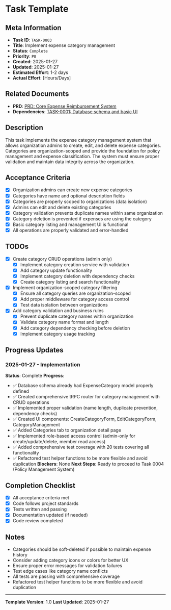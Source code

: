# Task Template

## Meta Information

- **Task ID**: `TASK-0003`
- **Title**: Implement expense category management
- **Status**: `Complete`
- **Priority**: `P0`
- **Created**: 2025-01-27
- **Updated**: 2025-01-27
- **Estimated Effort**: 1-2 days
- **Actual Effort**: [Hours/Days]

## Related Documents

- **PRD**: [PRD: Core Expense Reimbursement System](../product/prd-main.md)
- **Dependencies**: [TASK-0001: Database schema and basic UI](task-0001-database-schema-and-basic-ui.md)

## Description

This task implements the expense category management system that allows organization admins to create, edit, and delete expense categories. Categories are organization-scoped and provide the foundation for policy management and expense classification. The system must ensure proper validation and maintain data integrity across the organization.

## Acceptance Criteria

- [x] Organization admins can create new expense categories
- [x] Categories have name and optional description fields
- [x] Categories are properly scoped to organizations (data isolation)
- [x] Admins can edit and delete existing categories
- [x] Category validation prevents duplicate names within same organization
- [x] Category deletion is prevented if expenses are using the category
- [x] Basic category listing and management UI is functional
- [x] All operations are properly validated and error-handled

## TODOs

- [x] Create category CRUD operations (admin only)
  - [x] Implement category creation service with validation
  - [x] Add category update functionality
  - [x] Implement category deletion with dependency checks
  - [x] Create category listing and search functionality
- [x] Implement organization-scoped category filtering
  - [x] Ensure all category queries are organization-scoped
  - [x] Add proper middleware for category access control
  - [x] Test data isolation between organizations
- [x] Add category validation and business rules
  - [x] Prevent duplicate category names within organization
  - [x] Validate category name format and length
  - [x] Add category dependency checking before deletion
  - [x] Implement category usage tracking

## Progress Updates

### 2025-01-27 - Implementation
**Status**: Complete
**Progress**: 
- ✅ Database schema already had ExpenseCategory model properly defined
- ✅ Created comprehensive tRPC router for category management with CRUD operations
- ✅ Implemented proper validation (name length, duplicate prevention, dependency checks)
- ✅ Created UI components: CreateCategoryForm, EditCategoryForm, CategoryManagement
- ✅ Added Categories tab to organization detail page
- ✅ Implemented role-based access control (admin-only for create/update/delete, member read access)
- ✅ Added comprehensive test coverage with 20 tests covering all functionality
- ✅ Refactored test helper functions to be more flexible and avoid duplication
**Blockers**: None
**Next Steps**: Ready to proceed to Task 0004 (Policy Management System)

## Completion Checklist

- [x] All acceptance criteria met
- [x] Code follows project standards
- [x] Tests written and passing
- [x] Documentation updated (if needed)
- [x] Code review completed

## Notes

- Categories should be soft-deleted if possible to maintain expense history
- Consider adding category icons or colors for better UX
- Ensure proper error messages for validation failures
- Test edge cases like category name conflicts
- All tests are passing with comprehensive coverage
- Refactored test helper functions to be more flexible and avoid duplication

---

**Template Version**: 1.0
**Last Updated**: 2025-01-27
